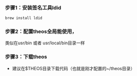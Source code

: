 ### 步骤1：安装签名工具ldid

```objectivec
brew install ldid
```

### 步骤2：配置theos全局能使用，

类似在usr/bin 或者 usr/local/bin目录一样

### 步骤3：下载theos

- 建议在$THEOS目录下载代码（也就是刚才配置的~/theos目录）
 